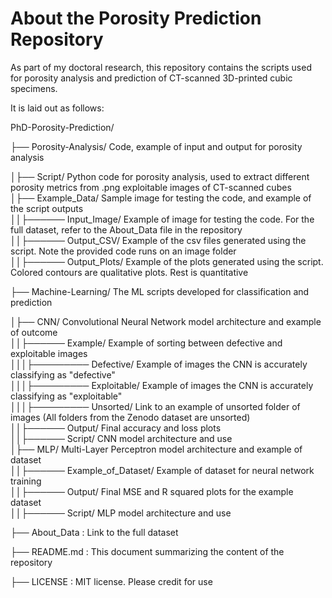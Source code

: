 # About the Porosity Prediction Repository

As part of my doctoral research, this repository contains the scripts used for porosity analysis and prediction of CT-scanned 3D-printed cubic specimens.  

It is laid out as follows:

PhD-Porosity-Prediction/  
                                                                                                                                                                                  
├── Porosity-Analysis/                  Code, example of input and output for porosity analysis  
                                                                                                                                                                                  
│├── Script/                          Python code for porosity analysis, used to extract different porosity metrics from .png exploitable images of CT-scanned cubes  
│├── Example_Data/                    Sample image for testing the code, and example of the script outputs  
││├────── Input_Image/                Example of image for testing the code.  For the full dataset, refer to the About_Data file in the repository  
││├────── Output_CSV/                 Example of the csv files generated using the script. Note the provided code runs on an image folder  
││├────── Output_Plots/               Example of the plots generated using the script. Colored contours are qualitative plots. Rest is quantitative   
                                                                                                                                                                                  
                                                                                                                                                                                  
├── Machine-Learning/                   The ML scripts developed for classification and prediction  
                                                                                                                                                                                  
│├── CNN/                             Convolutional Neural Network model architecture and example of outcome    
││├────── Example/                  Example of sorting between defective and exploitable images  
│││├───────── Defective/               Example of images the CNN is accurately classifying as "defective"  
│││├───────── Exploitable/             Example of images the CNN is accurately classifying as "exploitable"  
│││├───────── Unsorted/                Link to an example of unsorted folder of images (All folders from the Zenodo dataset are unsorted)  
││├────── Output/                   Final accuracy and loss plots  
││├────── Script/                   CNN model architecture and use  
│├── MLP/                            Multi-Layer Perceptron model architecture and example of dataset  
││├────── Example_of_Dataset/         Example of dataset for neural network training  
││├────── Output/                     Final MSE and R squared plots for the example dataset  
││├────── Script/                     MLP model architecture and use  
                                                                          
                                                                                                                                                                                  
├── About_Data                         : Link to the full dataset  
                                                                                                                                                                                  
├── README.md                         :  This document summarizing the content of the repository  
                                                                                                                                                                                  
├── LICENSE                         :    MIT license. Please credit for use  
                                                                                                                                                                                  
